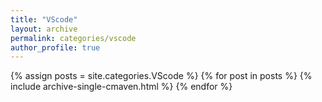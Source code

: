 ```yaml
---
title: "VScode"
layout: archive
permalink: categories/vscode
author_profile: true
---
```


{% assign posts = site.categories.VScode %}
{% for post in posts %}
{% include archive-single-cmaven.html %}
{% endfor %}